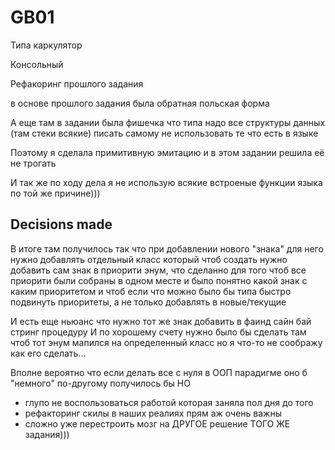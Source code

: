 # GB01


Типа каркулятор 

Консольный

Рефакоринг прошлого задания

в основе прошлого задания была обратная польская форма

А еще там в задании была фишечка что типа надо все структуры данных (там стеки всякие) писать самому  не использовать те что есть в языке

Поэтому я сделала примитивную эмитацию и в этом задании решила её не трогать

И так же по ходу дела я не использую всякие встроеные функции языка по той же причине)))

## Decisions made

В итоге там получилось так что при добавлении нового "знака" для него нужно добавлять отдельный класс который чтоб создать нужно добавить сам знак в приорити энум, что сделанно для того чтоб все приорити были собраны в одном месте и было понятно какой знак с каким приоритетом и чтоб если что можно было бы типа быстро подвинуть приоритеты, а не только добавлять в новые/текущие

И есть еще ньюанс что нужно тот же знак добавить в фаинд сайн бай стринг процедуру
И по хорошему счету нужно было бы сделать там чтоб тот энум мапился на определенный класс но я что-то не соображу как его сделать...

Вполне вероятно что если делать все с нуля в ООП парадигме оно б "немного" по-другому получилось бы НО
 - глупо не воспользоваться работой которая заняла пол дня до того
 - рефакторинг скилы в наших реалиях прям аж очень важны
 - сложно уже перестроить мозг на ДРУГОЕ решение ТОГО ЖЕ задания)))
